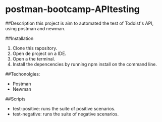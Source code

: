 # postman-bootcamp-APItesting

##Description
this project is aim to automated the test of Todoist's API, using postman and newman.

##Installation
1. Clone this rapository.
2. Open de project on a IDE.
3. Open a the terminal.
4. Install the depencencies by running npm install on the command line.

##Techonolgies:
- Postman
- Newman

##Scripts
- test-positive: runs the suite of positive scenarios.
- test-negative: runs the suite of negative scenarios.
